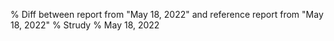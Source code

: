 % Diff between report from "May 18, 2022" and reference report from "May 18, 2022"
% Strudy
% May 18, 2022


